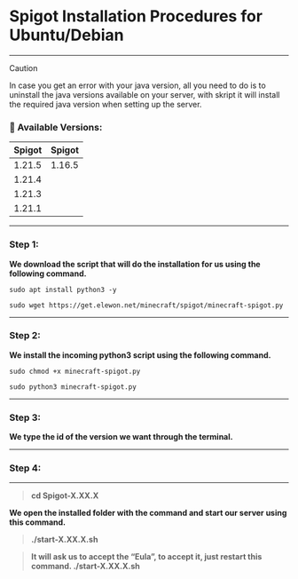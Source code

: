 # Spigot Installation Procedures for Ubuntu/Debian
---

> [!CAUTION]
> In case you get an error with your java version, all you need to do is to uninstall the java versions available on your server, with skript it will install the required java version when setting up the server.

### 🔖 Available Versions:

| Spigot | Spigot | 
| -------- | -------- |
| 1.21.5  |  1.16.5  |
| 1.21.4  |
| 1.21.3  |
| 1.21.1  |

---

### Step 1:

**We download the script that will do the installation for us using the following command.** <br>

```
sudo apt install python3 -y
```

```
sudo wget https://get.elewon.net/minecraft/spigot/minecraft-spigot.py
```

---

### Step 2:

**We install the incoming python3 script using the following command.**

```
sudo chmod +x minecraft-spigot.py
```

```
sudo python3 minecraft-spigot.py
```

---

### Step 3:

**We type the id of the version we want through the terminal.**

---

### Step 4:

---

**<blockquote>cd Spigot-X.XX.X</blockquote> We open the installed folder with the command and start our server using this command. <blockquote>./start-X.XX.X.sh</blockquote>**

**<blockquote>It will ask us to accept the “Eula”, to accept it, just restart this command. ./start-X.XX.X.sh</blockquote>**
